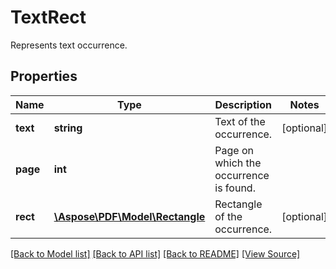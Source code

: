 ﻿# TextRect
Represents text occurrence.

## Properties
Name | Type | Description | Notes
------------ | ------------- | ------------- | -------------
**text** | **string** | Text of the occurrence. | [optional]
**page** | **int** | Page on which the occurrence is found. | 
**rect** | [**\Aspose\PDF\Model\Rectangle**](Rectangle.md) | Rectangle of the occurrence. | [optional]

[[Back to Model list]](../README.md#documentation-for-models) [[Back to API list]](../README.md#documentation-for-api-endpoints) [[Back to README]](../README.md) [[View Source]](../src/Aspose/PDF/Model/TextRect.php)

